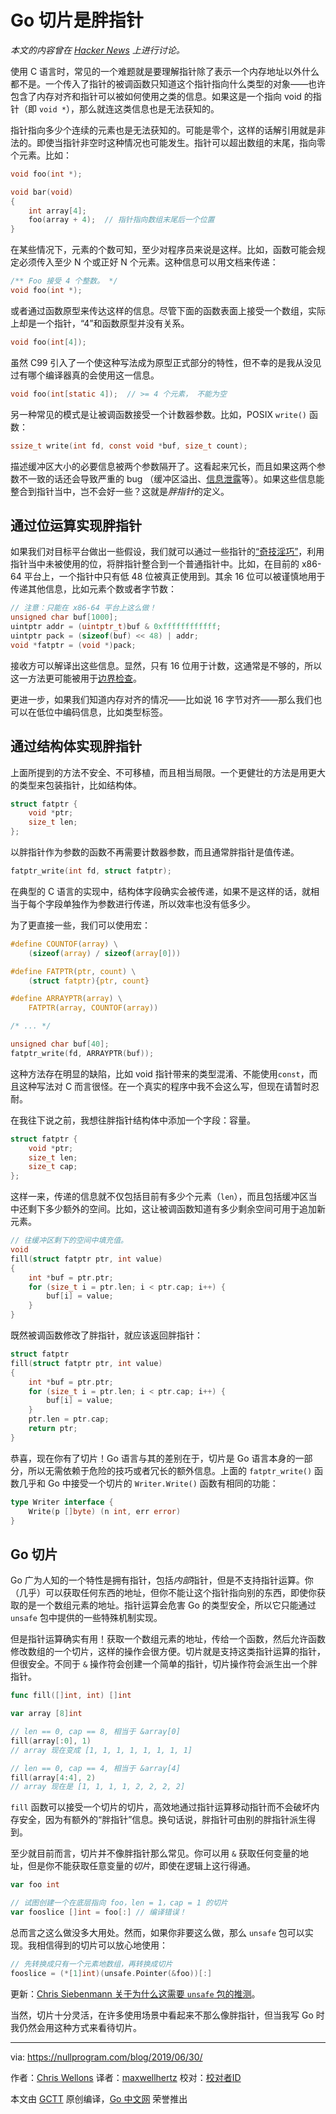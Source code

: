 # Go 切片是胖指针

*本文的内容曾在 [Hacker News](https://news.ycombinator.com/item?id=20321116) 上进行讨论。*

使用 C 语言时，常见的一个难题就是要理解指针除了表示一个内存地址以外什么都不是。一个传入了指针的被调函数只知道这个指针指向什么类型的对象——也许包含了内存对齐和指针可以被如何使用之类的信息。如果这是一个指向 void 的指针（即 `void *`），那么就连这类信息也是无法获知的。

指针指向多少个连续的元素也是无法获知的。可能是零个，这样的话解引用就是非法的。即使当指针非空时这种情况也可能发生。指针可以超出数组的末尾，指向零个元素。比如：

```c
void foo(int *);

void bar(void)
{
    int array[4];
    foo(array + 4);  // 指针指向数组末尾后一个位置
}
```

在某些情况下，元素的个数可知，至少对程序员来说是这样。比如，函数可能会规定必须传入至少 N 个或正好 N 个元素。这种信息可以用文档来传递：

```c
/** Foo 接受 4 个整数。 */
void foo(int *);
```

或者通过函数原型来传达这样的信息。尽管下面的函数表面上接受一个数组，实际上却是一个指针，“4”和函数原型并没有关系。

```c
void foo(int[4]);
```

虽然 C99 引入了一个使这种写法成为原型正式部分的特性，但不幸的是我从没见过有哪个编译器真的会使用这一信息。

```c
void foo(int[static 4]);  // >= 4 个元素， 不能为空
```

另一种常见的模式是让被调函数接受一个计数器参数。比如，POSIX `write()` 函数：

```c
ssize_t write(int fd, const void *buf, size_t count);
```

描述缓冲区大小的必要信息被两个参数隔开了。这看起来冗长，而且如果这两个参数不一致的话还会导致严重的 bug （缓冲区溢出、[信息泄露](https://nullprogram.com/blog/2017/07/19/)等）。如果这些信息能整合到指针当中，岂不会好一些？这就是*胖指针*的定义。

## 通过位运算实现胖指针

如果我们对目标平台做出一些假设，我们就可以通过一些指针的[“奇技淫巧”](https://nullprogram.com/blog/2016/05/30/)，利用指针当中未被使用的位，将胖指针整合到一个普通指针中。比如，在目前的 x86-64 平台上，一个指针中只有低 48 位被真正使用到。其余 16 位可以被谨慎地用于传递其他信息，比如元素个数或者字节数：

```c
// 注意：只能在 x86-64 平台上这么做！
unsigned char buf[1000];
uintptr addr = (uintptr_t)buf & 0xffffffffffff;
uintptr pack = (sizeof(buf) << 48) | addr;
void *fatptr = (void *)pack;
```

接收方可以解译出这些信息。显然，只有 16 位用于计数，这通常是不够的，所以这一方法更可能被用于[边界检查](https://www.usenix.org/legacy/event/sec09/tech/full_papers/akritidis.pdf)。

更进一步，如果我们知道内存对齐的情况——比如说 16 字节对齐——那么我们也可以在低位中编码信息，比如类型标签。

## 通过结构体实现胖指针

上面所提到的方法不安全、不可移植，而且相当局限。一个更健壮的方法是用更大的类型来包装指针，比如结构体。

```c
struct fatptr {
    void *ptr;
    size_t len;
};
```

以胖指针作为参数的函数不再需要计数器参数，而且通常胖指针是值传递。

```c
fatptr_write(int fd, struct fatptr);
```

在典型的 C 语言的实现中，结构体字段确实会被传递，如果不是这样的话，就相当于每个字段单独作为参数进行传递，所以效率也没有低多少。

为了更直接一些，我们可以使用宏：

```c
#define COUNTOF(array) \
    (sizeof(array) / sizeof(array[0]))

#define FATPTR(ptr, count) \
    (struct fatptr){ptr, count}

#define ARRAYPTR(array) \
    FATPTR(array, COUNTOF(array))

/* ... */

unsigned char buf[40];
fatptr_write(fd, ARRAYPTR(buf));
```

这种方法存在明显的缺陷，比如 void 指针带来的类型混淆、不能使用`const`，而且这种写法对 C 而言很怪。在一个真实的程序中我不会这么写，但现在请暂时忍耐。

在我往下说之前，我想往胖指针结构体中添加一个字段：容量。

```c
struct fatptr {
    void *ptr;
    size_t len;
    size_t cap;
};
```

这样一来，传递的信息就不仅包括目前有多少个元素（`len`），而且包括缓冲区当中还剩下多少额外的空间。比如，这让被调函数知道有多少剩余空间可用于追加新元素。

```c
// 往缓冲区剩下的空间中填充值。
void
fill(struct fatptr ptr, int value)
{
    int *buf = ptr.ptr;
    for (size_t i = ptr.len; i < ptr.cap; i++) {
        buf[i] = value;
    }
}
```

既然被调函数修改了胖指针，就应该返回胖指针：

```c
struct fatptr
fill(struct fatptr ptr, int value)
{
    int *buf = ptr.ptr;
    for (size_t i = ptr.len; i < ptr.cap; i++) {
        buf[i] = value;
    }
    ptr.len = ptr.cap;
    return ptr;
}
```

恭喜，现在你有了切片！Go 语言与其的差别在于，切片是 Go 语言本身的一部分，所以无需依赖于危险的技巧或者冗长的额外信息。上面的 `fatptr_write()` 函数几乎和 Go 中接受一个切片的 `Writer.Write()` 函数有相同的功能：

```go
type Writer interface {
    Write(p []byte) (n int, err error)
}
```

## Go 切片

Go 广为人知的一个特性是拥有指针，包括*内部*指针，但是不支持指针运算。你（几乎）可以获取任何东西的地址，但你不能让这个指针指向别的东西，即使你获取的是一个数组元素的地址。指针运算会危害 Go 的类型安全，所以它只能通过 `unsafe` 包中提供的一些特殊机制实现。

但是指针运算确实有用！获取一个数组元素的地址，传给一个函数，然后允许函数修改数组的一个切片，这样的操作会很方便。切片就是支持这类指针运算的指针，但很安全。不同于 `&` 操作符会创建一个简单的指针，切片操作符会派生出一个胖指针。

```go
func fill([]int, int) []int

var array [8]int

// len == 0, cap == 8, 相当于 &array[0]
fill(array[:0], 1)
// array 现在变成 [1, 1, 1, 1, 1, 1, 1, 1]

// len == 0, cap == 4, 相当于 &array[4]
fill(array[4:4], 2)
// array 现在是 [1, 1, 1, 1, 2, 2, 2, 2]
```

`fill` 函数可以接受一个切片的切片，高效地通过指针运算移动指针而不会破坏内存安全，因为有额外的“胖指针”信息。换句话说，胖指针可由别的胖指针派生得到。

至少就目前而言，切片并不像胖指针那么常见。你可以用 `&` 获取任何变量的地址，但是你不能获取任意变量的*切片*，即使在逻辑上这行得通。

```go
var foo int

// 试图创建一个在底层指向 foo，len = 1，cap = 1 的切片
var fooslice []int = foo[:] // 编译错误！
```

总而言之这么做没多大用处。然而，如果你非要这么做，那么 `unsafe` 包可以实现。我相信得到的切片可以放心地使用：

```go
// 先转换成只有一个元素地数组，再转换成切片
fooslice = (*[1]int)(unsafe.Pointer(&foo))[:]
```

更新：[Chris Siebenmann 关于为什么这需要 `unsafe` 包的推测](https://utcc.utoronto.ca/~cks/space/blog/programming/GoVariableToArrayConversion)。

当然，切片十分灵活，在许多使用场景中看起来不那么像胖指针，但当我写 Go 时我仍然会用这种方式来看待切片。

---
via: https://nullprogram.com/blog/2019/06/30/

作者：[Chris Wellons](https://github.com/skeeto)
译者：[maxwellhertz](https://github.com/maxwellhertz)
校对：[校对者ID](https://github.com/校对者ID)

本文由 [GCTT](https://github.com/studygolang/GCTT) 原创编译，[Go 中文网](https://studygolang.com/) 荣誉推出